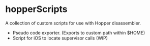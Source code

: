 hopperScripts
=============

A collection of custom scripts for use with Hopper disassembler.

- Pseudo code exporter. (Exports to custom path within $HOME)
- Script for iOS to locate supervisor calls (WIP)
